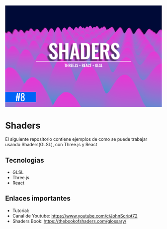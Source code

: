 ![Cover](./cover.png)
# Shaders
El siguiente repositorio contiene ejemplos de como se puede trabajar usando Shaders(GLSL), con Three.js y React

## Tecnologias
- GLSL
- Three.js
- React

## Enlaces importantes
- Tutorial: 
- Canal de Youtube: https://www.youtube.com/c/JohnScript72
- Shaders Book: https://thebookofshaders.com/glossary/
